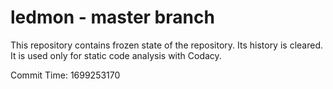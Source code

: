 # ledmon - master branch

This repository contains frozen state of the repository.
Its history is cleared. It is used only for static code
analysis with Codacy.

Commit Time: 1699253170